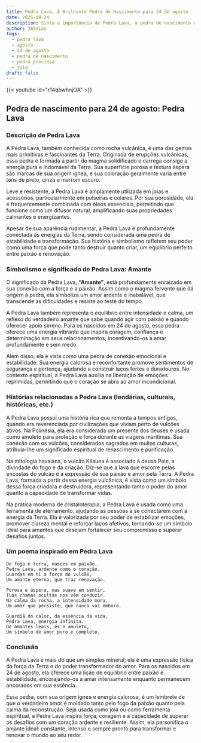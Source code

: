 ```yaml
---
title: Pedra Lava, A Brilhante Pedra de Nascimento para 24 de agosto
date: 2025-08-24
description: Sinta a importância de Pedra Lava, a pedra de nascimento de 24 de agosto que simboliza Amante. Deixe que sua beleza e significado iluminem seu dia.
author: 365dias
tags:
  - pedra lava
  - agosto
  - 24 de agosto
  - pedra de nascimento
  - pedra preciosa
  - joia
draft: false
---
```


{{< youtube id="r14qbwhnjOA" >}}

## Pedra de nascimento para 24 de agosto: Pedra Lava

### Descrição de Pedra Lava

A Pedra Lava, também conhecida como rocha vulcânica, é uma das gemas mais primitivas e fascinantes da Terra. Originada de erupções vulcânicas, essa pedra é formada a partir do magma solidificado e carrega consigo a energia pura e indomável da Terra. Sua superfície porosa e textura áspera são marcas de sua origem ígnea, e sua coloração geralmente varia entre tons de preto, cinza e marrom escuro.

Leve e resistente, a Pedra Lava é amplamente utilizada em joias e acessórios, particularmente em pulseiras e colares. Por sua porosidade, ela é frequentemente combinada com óleos essenciais, permitindo que funcione como um difusor natural, amplificando suas propriedades calmantes e energizantes.

Apesar de sua aparência rudimentar, a Pedra Lava é profundamente conectada às energias da Terra, sendo considerada uma pedra de estabilidade e transformação. Sua história e simbolismo refletem seu poder como uma força que pode tanto destruir quanto criar, um equilíbrio perfeito entre paixão e renovação.

### Simbolismo e significado de Pedra Lava: Amante

O significado da Pedra Lava, **“Amante”**, está profundamente enraizado em sua conexão com a força e a paixão. Assim como o magma fervente que dá origem à pedra, ela simboliza um amor ardente e inabalável, que transcende as dificuldades e resiste ao teste do tempo.

A Pedra Lava também representa o equilíbrio entre intensidade e calma, um reflexo do verdadeiro amante que sabe quando agir com paixão e quando oferecer apoio sereno. Para os nascidos em 24 de agosto, essa pedra oferece uma energia vibrante que inspira coragem, confiança e determinação em seus relacionamentos, incentivando-os a amar profundamente e sem medo.

Além disso, ela é vista como uma pedra de conexão emocional e estabilidade. Sua energia calorosa e reconfortante promove sentimentos de segurança e pertença, ajudando a construir laços fortes e duradouros. No contexto espiritual, a Pedra Lava auxilia na liberação de emoções reprimidas, permitindo que o coração se abra ao amor incondicional.

### Histórias relacionadas a Pedra Lava (lendárias, culturais, históricas, etc.)

A Pedra Lava possui uma história rica que remonta a tempos antigos, quando era reverenciada por civilizações que viviam perto de vulcões ativos. Na Polinésia, ela era considerada um presente dos deuses e usada como amuleto para proteção e força durante as viagens marítimas. Sua conexão com os vulcões, considerados sagrados em muitas culturas, atribuía-lhe um significado espiritual de renascimento e purificação.

Na mitologia havaiana, o vulcão Kilauea é associado à deusa Pele, a divindade do fogo e da criação. Diz-se que a lava que escorre pelas encostas do vulcão é a expressão de sua paixão e amor pela Terra. A Pedra Lava, formada a partir dessa energia vulcânica, é vista como um símbolo dessa força criadora e destruidora, representando tanto o poder do amor quanto a capacidade de transformar vidas.

Na prática moderna de cristaloterapia, a Pedra Lava é usada como uma ferramenta de aterramento, ajudando as pessoas a se conectarem com a energia da Terra. Ela é valorizada por seu poder de estabilizar emoções, promover clareza mental e reforçar laços afetivos, tornando-se um símbolo ideal para amantes que desejam fortalecer seu compromisso e superar desafios juntos.

### Um poema inspirado em Pedra Lava

```
De fogo e terra, nasces em paixão,  
Pedra Lava, ardente como o coração.  
Guardas em ti a força do vulcão,  
Um amante eterno, que traz renovação.  

Porosa e áspera, mas suave em sentir,  
Tuas chamas ocultas nos vêm conduzir.  
Na calma da rocha, a intensidade mora,  
Um amor que persiste, que nunca vai embora.  

Guardiã do calor, da essência da vida,  
Pedra Lava, energia infinita.  
De amantes leais, és o amuleto,  
Um símbolo de amor puro e completo.
```

### Conclusão

A Pedra Lava é mais do que um simples mineral; ela é uma expressão física da força da Terra e do poder transformador do amor. Para os nascidos em 24 de agosto, ela oferece uma lição de equilíbrio entre paixão e estabilidade, encorajando-os a amar intensamente enquanto permanecem ancorados em sua essência.

Essa pedra, com sua origem ígnea e energia calorosa, é um lembrete de que o verdadeiro amor é moldado tanto pelo fogo da paixão quanto pela calma da reconstrução. Seja usada como joia ou como ferramenta espiritual, a Pedra Lava inspira força, coragem e a capacidade de superar os desafios com um coração ardente e resiliente. Assim, ela personifica o amante ideal: constante, intenso e sempre pronto para transformar e renovar o mundo ao seu redor.